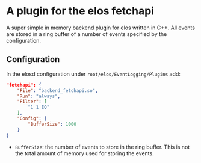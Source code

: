 # A plugin for the elos fetchapi

A super simple in memory backend plugin for elos written in C++.
All events are stored in a ring buffer of a number of events specified by the configuration.

## Configuration

In the elosd configuration under `root/elos/EventLogging/Plugins` add:

```json
"fetchapi": {
    "File": "backend_fetchapi.so",
    "Run": "always",
    "Filter": [
        "1 1 EQ"
    ],
    "Config": {
        "BufferSize": 1000
    }
}
```

- `BufferSize`: the number of events to store in the ring buffer.
    This is not the total amount of memory used for storing the events.

